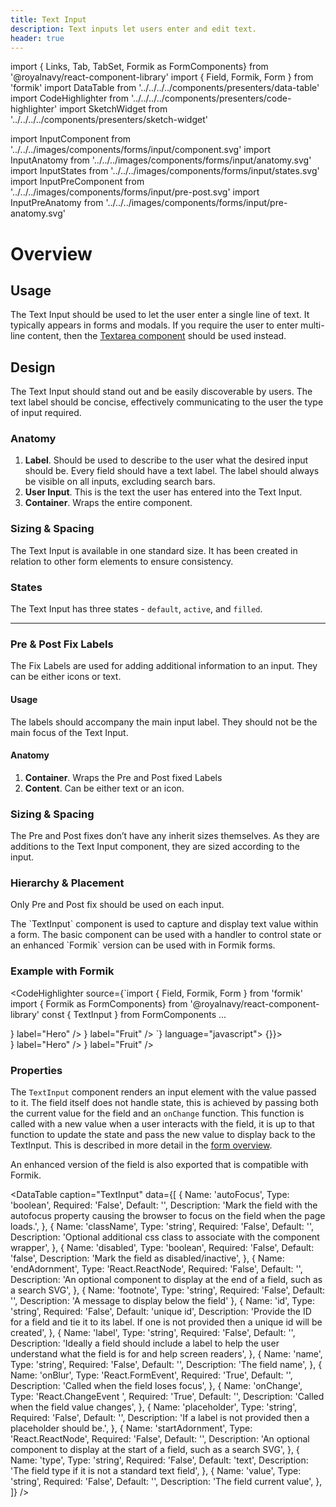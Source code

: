 ```yaml
---
title: Text Input
description: Text inputs let users enter and edit text.
header: true
---
```


import { Links, Tab, TabSet, Formik as FormComponents} from '@royalnavy/react-component-library'
import { Field, Formik, Form } from 'formik'
import DataTable from '../../../../components/presenters/data-table'
import CodeHighlighter from '../../../../components/presenters/code-highlighter'
import SketchWidget from '../../../../components/presenters/sketch-widget'

import InputComponent from '../../../images/components/forms/input/component.svg'
import InputAnatomy from '../../../images/components/forms/input/anatomy.svg'
import InputStates from '../../../images/components/forms/input/states.svg'
import InputPreComponent from '../../../images/components/forms/input/pre-post.svg'
import InputPreAnatomy from '../../../images/components/forms/input/pre-anatomy.svg'

# Overview

<InputComponent />

## Usage
The Text Input should be used to let the user enter a single line of text. It typically appears in forms and modals. If you require the user to enter multi-line content, then the [Textarea component](/forms/textarea) should be used instead.

<TabSet>

<Tab title="Design">

<SketchWidget name="Input" href="/standards-toolkit.sketch" />

## Design
The Text Input should stand out and be easily discoverable by users. The text label should be concise, effectively communicating to the user the type of input required.

### Anatomy
<InputAnatomy />

1. **Label**. Should be used to describe to the user what the desired input should be. Every field should have a text label. The label should always be visible on all inputs, excluding search bars.
2. **User Input**. This is the text the user has entered into the Text Input.
3. **Container**. Wraps the entire component.

### Sizing & Spacing
The Text Input is available in one standard size. It has been created in relation to other form elements to ensure consistency.

### States
<InputStates />

The Text Input has three states - `default`, `active`, and `filled`.

---

### Pre & Post Fix Labels
The Fix Labels are used for adding additional information to an input. They can be either icons or text.
<InputPreComponent />

#### Usage
The labels should accompany the main input label. They should not be the main focus of the Text Input.

#### Anatomy
<InputPreAnatomy />

1. **Container**. Wraps the Pre and Post fixed Labels
2. **Content**. Can be either text or an icon.

### Sizing & Spacing
The Pre and Post fixes don’t have any inherit sizes themselves. As they are additions to the Text Input component, they are sized according to the input.

### Hierarchy & Placement
Only Pre and Post fix should be used on each input.

</Tab>

<Tab title="Develop">
The `TextInput` component is used to capture and display text value within a form. The basic component can be used with a handler to control state or an enhanced `Formik` version can be used with in Formik forms.

### Example with Formik
<CodeHighlighter source={`import { Field, Formik, Form } from 'formik'
import { Formik as FormComponents} from '@royalnavy/react-component-library'
const { TextInput } from FormComponents
...
<Formik initialValues={initialValues} onSubmit={onSubmit}>

<Form>
  <Field className="rn-textinput--is-valid" name="colour" component={TextInput} label="My Label" />
  <Field name="name" component={TextInput} label="Name" />
  <Field name="city" component={TextInput} label="City" />
  <Field name="hero" component={TextInput} endAdornment={<Search />} label="Hero" />
  <Field name="fruit" component={TextInput} startAdornment={<Search />} label="Fruit" />
  <Field name="search" component={TextInput} placeholder="search" />
</Form>
</Formik>`} language="javascript">
  <Formik initialValues={{name: '', city: '', hero: '', fruit: '', search: ''}} onSubmit={() => {}}> 
  <Form>
      <Field className="rn-textinput--is-valid" name="colour" component={FormComponents.TextInput} label="My Label" />
      <Field 
        name="name" 
        component={FormComponents.TextInput} 
        label="Name" 
        form={{
          errors: {
            name: 'Invalid Name'
          },
          touched: {
            name: true
          }
        }}
        />
      <Field name="city" component={FormComponents.TextInput} label="City" />
      <Field name="hero" component={FormComponents.TextInput} endAdornment={<Icons.Search />} label="Hero" />
      <Field name="fruit" component={FormComponents.TextInput} startAdornment={<Icons.Search />} label="Fruit" />
      <Field name="search" component={FormComponents.TextInput} placeholder="search" />
      </Form>
  </Formik>
</CodeHighlighter>


### Properties
The `TextInput` component renders an input element with the value passed to it. The field itself does not handle state, this is achieved by passing both the current value for the field and an `onChange` function. This function is called with a new value when a user interacts with the field, it is up to that function to update the state and pass the new value to display back to the TextInput. This is described in more detail in the [form overview](/components/form).

An enhanced version of the field is also exported that is compatible with Formik.

<DataTable caption="TextInput" data={[
  {
    Name: 'autoFocus',
    Type: 'boolean',
    Required: 'False',
    Default: '',
    Description: 'Mark the field with the autofocus property causing the browser to focus on the field when the page loads.',
  },
  {
    Name: 'className',
    Type: 'string',
    Required: 'False',
    Default: '',
    Description: 'Optional additional css class to associate with the component wrapper',
  },
  {
    Name: 'disabled',
    Type: 'boolean',
    Required: 'False',
    Default: 'false',
    Description: 'Mark the field as disabled/inactive',
  },
  {
    Name: 'endAdornment',
    Type: 'React.ReactNode',
    Required: 'False',
    Default: '',
    Description: 'An optional component to display at the end of a field, such as a search SVG',
  },
  {
    Name: 'footnote',
    Type: 'string',
    Required: 'False',
    Default: '',
    Description: 'A message to display below the field'
  },
  {
    Name: 'id',
    Type: 'string',
    Required: 'False',
    Default: 'unique id',
    Description: 'Provide the ID for a field and tie it to its label. If one is not provided then a unique id will be created',
  },
  {
    Name: 'label',
    Type: 'string',
    Required: 'False',
    Default: '',
    Description: 'Ideally a field should include a label to help the user understand what the field is for and help screen readers',
  },
  {
    Name: 'name',
    Type: 'string',
    Required: 'False',
    Default: '',
    Description: 'The field name',
  },
  {
    Name: 'onBlur',
    Type: 'React.FormEvent<Element>',
    Required: 'True',
    Default: '',
    Description: 'Called when the field loses focus',
  },
  {
    Name: 'onChange',
    Type: 'React.ChangeEvent <HTMLTextAreaElement>',
    Required: 'True',
    Default: '',
    Description: 'Called when the field value changes',
  },
  {
    Name: 'placeholder',
    Type: 'string',
    Required: 'False',
    Default: '',
    Description: 'If a label is not provided then a placeholder should be.',
  },
  {
    Name: 'startAdornment',
    Type: 'React.ReactNode',
    Required: 'False',
    Default: '',
    Description: 'An optional component to display at the start of a field, such as a search SVG',
  },
  {
    Name: 'type',
    Type: 'string',
    Required: 'False',
    Default: 'text',
    Description: 'The field type if it is not a standard text field',
  },
  {
    Name: 'value',
    Type: 'string',
    Required: 'False',
    Default: '',
    Description: 'The field current value',
  },
]} />

</Tab>
</TabSet>
